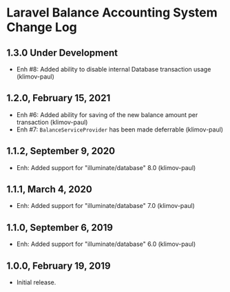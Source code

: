 Laravel Balance Accounting System Change Log
============================================

1.3.0 Under Development
-----------------------

- Enh #8: Added ability to disable internal Database transaction usage (klimov-paul)


1.2.0, February 15, 2021
------------------------

- Enh #6: Added ability for saving of the new balance amount per transaction (klimov-paul)
- Enh #7: `BalanceServiceProvider` has been made deferrable (klimov-paul)


1.1.2, September 9, 2020
------------------------

- Enh: Added support for "illuminate/database" 8.0 (klimov-paul)


1.1.1, March 4, 2020
--------------------

- Enh: Added support for "illuminate/database" 7.0 (klimov-paul)


1.1.0, September 6, 2019
------------------------

- Enh: Added support for "illuminate/database" 6.0 (klimov-paul)


1.0.0, February 19, 2019
------------------------

- Initial release.
